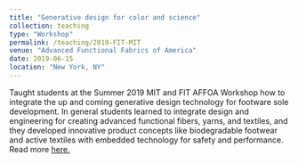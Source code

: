 ```yaml
---
title: "Generative design for color and science"
collection: teaching
type: "Workshop"
permalink: /teaching/2019-FIT-MIT
venue: "Advanced Functional Fabrics of America"
date: 2019-06-15
location: "New York, NY"
---
```


Taught students at the Summer 2019 MIT and FIT AFFOA Workshop how to integrate the up and coming generative design technology for footware sole development. In general students learned to integrate design and engineering for creating advanced functional fibers, yarns, and textiles, and they developed innovative product concepts like biodegradable footwear and active textiles with embedded technology for safety and performance. Read more [here.](https://news.mit.edu/2019/mit-and-fit-join-forces-create-innovative-textiles-0717)
